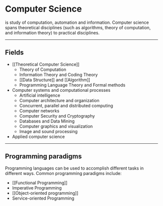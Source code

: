 # Computer Science
is study of computation, automation and information.
Computer science spans theoretical disciplines (such as algorithms, theory of computation, and information theory) to practical disciplines.


---
## Fields
+ [[Theoretical Computer Science]]
	+ Theory of Computation
	+ Information Theory and Coding Theory
	+ [[Data Structure]] and [[Algorithm]]
	+ Programming Language Theory and Formal methods
+ Computer systems and computational processes
	+ Artificial intelligence
	+ Computer architecture and organization
	+ Concurrent, parallel and distributed computing
	+ Computer networks
	+ Computer Security and Cryptography
	+ Databases and Data Mining
	+ Computer graphics and visualization
	+ Image and sound processing
+ Applied computer science

---

## Programming paradigms
Programming languages can be used to accomplish different tasks in different ways. Common programming paradigms include:
+ [[Functional Programming]]
+ Imperative Programming
+ [[Object-oriented programming]]
+ Service-oriented Programming